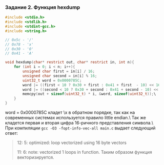 ### Задание 2. Функция hexdump
```c
#include <stdio.h>
#include <stdlib.h>
#include <stdint-gcc.h>
#include <string.h>

// 0x5c - '/'
// 0x78 - 'x'
// 0x30 - '0'
// 0x41 - 'A'

void hexdump(char* restrict out, char* restrict in, int n){
    for (int i = 0; i < n; i++){
        unsigned char first = in[i] / 16;
        unsigned char second = in[i] % 16;
        uint32_t word = 0x0000785C;
        word |= ((first < 10 ? 0x30 + first : 0x41 + first  - 10) << 16);\
        word |= ((second < 10 ? 0x30 + second : 0x41 + second - 10) << 24);\
        memcpy(out + sizeof(uint32_t) * i, &word, sizeof(uint32_t));\
    }
}
```
word = 0x0000785C кладет \x в обратном порядке, так как на современных системах используется правило little endian.\\
Так же кладется первая и вторая цифра 16-ричного представления символа.\\
При компиляции `gсс -O3 -fopt-info-vec-all main.c` выдает следующий ответ:
>12: 5: optimized: loop vectorized using 16 byte vectors
>
>11: 6: note: vectorized 1 loops in function.
Таким образом функция векторизируется. 
